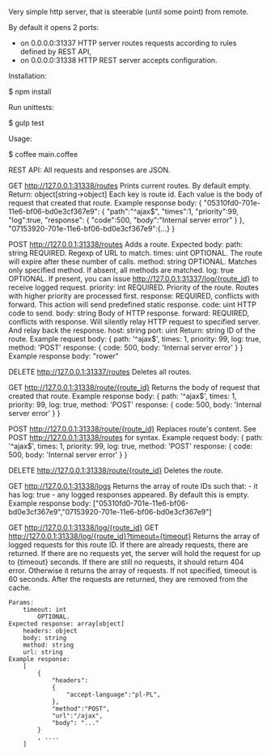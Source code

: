 Very simple http server, that is steerable (until some point) from remote.

By default it opens 2 ports:
- on 0.0.0.0:31337 HTTP server routes requests according to rules defined by REST API,
- on 0.0.0.0:31338 HTTP REST server accepts configuration.

Installation:

$ npm install

Run unittests:

$ gulp test

Usage:

$ coffee main.coffee

REST API:
All requests and responses are JSON.

GET http://127.0.0.1:31338/routes
    Prints current routes. By default empty.
    Return: object[string->object]
        Each key is route id.
        Each value is the body of request that created that route.
    Example response body:
        {
            "05310fd0-701e-11e6-bf06-bd0e3cf367e9":
            {
                "path":"^ajax$",
                "times":1,
                "priority":99,
                "log":true,
                "response":
                {
                    "code":500,
                    "body":"Internal server error"
                }
            },
            "07153920-701e-11e6-bf06-bd0e3cf367e9":{...}
       }

POST http://127.0.0.1:31338/routes
    Adds a route.
    Expected body:
        path: string
            REQUIRED. Regexp of URL to match.
        times: uint
            OPTIONAL. The route will expire after these number of calls.
        method:  string
            OPTIONAL. Matches only specified method. If absent, all methods are matched.
        log: true
            OPTIONAL. If present, you can issue http://127.0.0.1:31337/log/{route_id} to receive logged request.
        priority: int
            REQUIRED. Priority of the route. Routes with higher priority are processed first.
        response:
            REQUIRED, conflicts with forward.
            This action will send predefined static response.
            code: uint
                HTTP code to send.
            body: string
                Body of HTTP response.
        forward:
            REQUIRED, conflicts with response.
            Will silently relay HTTP request to specified server. And relay back the response.
            host: string
            port: uint
    Return: string
        ID of the route.
    Example request body:
        {
            path: '^ajax$',
            times: 1,
            priority: 99,
            log: true,
            method: 'POST'
            response:
            {
                code: 500,
                body: 'Internal server error'
            }
        }
    Example response body:
        "rower"

DELETE http://127.0.0.1:31337/routes
    Deletes all routes.

GET http://127.0.0.1:31338/route/{route_id}
    Returns the body of request that created that route.
    Example response body:
        {
            path: '^ajax$',
            times: 1,
            priority: 99,
            log: true,
            method: 'POST'
            response:
            {
                code: 500,
                body: 'Internal server error'
            }
        }

POST http://127.0.0.1:31338/route/{route_id}
    Replaces route's content. See POST http://127.0.0.1:31338/routes for syntax.
    Example request body:
        {
            path: '^ajax$',
            times: 1,
            priority: 99,
            log: true,
            method: 'POST'
            response:
            {
                code: 500,
                body: 'Internal server error'
            }
        }

DELETE http://127.0.0.1:31338/route/{route_id}
    Deletes the route.

GET http://127.0.0.1:31338/logs
    Returns the array of route IDs such that:
    - it has log: true
    - any logged responses appeared.
    By default this is empty.
    Example response body:
        ["05310fd0-701e-11e6-bf06-bd0e3cf367e9","07153920-701e-11e6-bf06-bd0e3cf367e9"]

GET http://127.0.0.1:31338/log/{route_id}
GET http://127.0.0.1:31338/log/{route_id}?timeout={timeout}
    Returns the array of logged requests for this route ID.
    If there are already requests, there are returned.
    If there are no requests yet, the server will hold the request for up to {timeout} seconds.
    If there are still no requests, it should return 404 error.
    Otherwise it returns the array of requests.
    If not specified, timeout is 60 seconds.
    After the requests are returned, they are removed from the cache.

    Params:
        timeout: int
            OPTIONAL.
    Expected response: array[object]
        headers: object
        body: string
        method: string
        url: string
    Example response:
        [
            {
                "headers":
                {
                    "accept-language":"pl-PL",
                },
                "method":"POST",
                "url":"/ajax",
                "body": "..."
            }
            , ....
        ]

